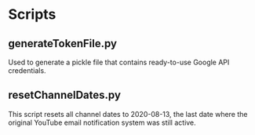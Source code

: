 # Scripts

## generateTokenFile.py

Used to generate a pickle file that contains ready-to-use Google API credentials.

## resetChannelDates.py

This script resets all channel dates to 2020-08-13, the last date where the original YouTube email notification system was still active.